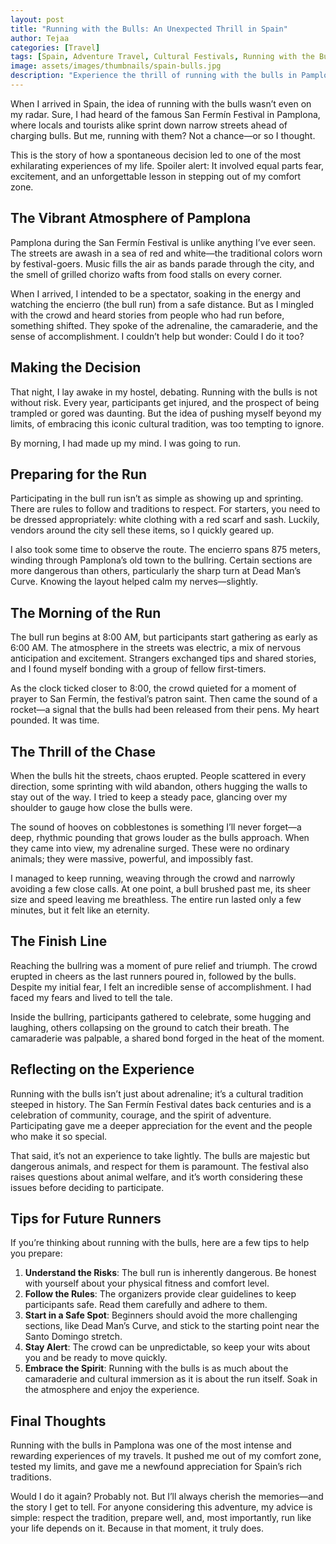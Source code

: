 ```yaml
---
layout: post
title: "Running with the Bulls: An Unexpected Thrill in Spain"
author: Tejaa
categories: [Travel]
tags: [Spain, Adventure Travel, Cultural Festivals, Running with the Bulls]
image: assets/images/thumbnails/spain-bulls.jpg
description: "Experience the thrill of running with the bulls in Pamplona, Spain. Discover the culture, traditions, and adrenaline-fueled adventure behind this iconic event."
---
```


When I arrived in Spain, the idea of running with the bulls wasn’t even on my radar. Sure, I had heard of the famous San Fermín Festival in Pamplona, where locals and tourists alike sprint down narrow streets ahead of charging bulls. But me, running with them? Not a chance—or so I thought.

This is the story of how a spontaneous decision led to one of the most exhilarating experiences of my life. Spoiler alert: It involved equal parts fear, excitement, and an unforgettable lesson in stepping out of my comfort zone.

## The Vibrant Atmosphere of Pamplona

Pamplona during the San Fermín Festival is unlike anything I’ve ever seen. The streets are awash in a sea of red and white—the traditional colors worn by festival-goers. Music fills the air as bands parade through the city, and the smell of grilled chorizo wafts from food stalls on every corner.

When I arrived, I intended to be a spectator, soaking in the energy and watching the encierro (the bull run) from a safe distance. But as I mingled with the crowd and heard stories from people who had run before, something shifted. They spoke of the adrenaline, the camaraderie, and the sense of accomplishment. I couldn’t help but wonder: Could I do it too?

## Making the Decision

That night, I lay awake in my hostel, debating. Running with the bulls is not without risk. Every year, participants get injured, and the prospect of being trampled or gored was daunting. But the idea of pushing myself beyond my limits, of embracing this iconic cultural tradition, was too tempting to ignore.

By morning, I had made up my mind. I was going to run.

## Preparing for the Run

Participating in the bull run isn’t as simple as showing up and sprinting. There are rules to follow and traditions to respect. For starters, you need to be dressed appropriately: white clothing with a red scarf and sash. Luckily, vendors around the city sell these items, so I quickly geared up.

I also took some time to observe the route. The encierro spans 875 meters, winding through Pamplona’s old town to the bullring. Certain sections are more dangerous than others, particularly the sharp turn at Dead Man’s Curve. Knowing the layout helped calm my nerves—slightly.

## The Morning of the Run

The bull run begins at 8:00 AM, but participants start gathering as early as 6:00 AM. The atmosphere in the streets was electric, a mix of nervous anticipation and excitement. Strangers exchanged tips and shared stories, and I found myself bonding with a group of fellow first-timers.

As the clock ticked closer to 8:00, the crowd quieted for a moment of prayer to San Fermín, the festival’s patron saint. Then came the sound of a rocket—a signal that the bulls had been released from their pens. My heart pounded. It was time.

## The Thrill of the Chase

When the bulls hit the streets, chaos erupted. People scattered in every direction, some sprinting with wild abandon, others hugging the walls to stay out of the way. I tried to keep a steady pace, glancing over my shoulder to gauge how close the bulls were.

The sound of hooves on cobblestones is something I’ll never forget—a deep, rhythmic pounding that grows louder as the bulls approach. When they came into view, my adrenaline surged. These were no ordinary animals; they were massive, powerful, and impossibly fast.

I managed to keep running, weaving through the crowd and narrowly avoiding a few close calls. At one point, a bull brushed past me, its sheer size and speed leaving me breathless. The entire run lasted only a few minutes, but it felt like an eternity.

## The Finish Line

Reaching the bullring was a moment of pure relief and triumph. The crowd erupted in cheers as the last runners poured in, followed by the bulls. Despite my initial fear, I felt an incredible sense of accomplishment. I had faced my fears and lived to tell the tale.

Inside the bullring, participants gathered to celebrate, some hugging and laughing, others collapsing on the ground to catch their breath. The camaraderie was palpable, a shared bond forged in the heat of the moment.

## Reflecting on the Experience

Running with the bulls isn’t just about adrenaline; it’s a cultural tradition steeped in history. The San Fermín Festival dates back centuries and is a celebration of community, courage, and the spirit of adventure. Participating gave me a deeper appreciation for the event and the people who make it so special.

That said, it’s not an experience to take lightly. The bulls are majestic but dangerous animals, and respect for them is paramount. The festival also raises questions about animal welfare, and it’s worth considering these issues before deciding to participate.

## Tips for Future Runners

If you’re thinking about running with the bulls, here are a few tips to help you prepare:

1. **Understand the Risks**: The bull run is inherently dangerous. Be honest with yourself about your physical fitness and comfort level.
2. **Follow the Rules**: The organizers provide clear guidelines to keep participants safe. Read them carefully and adhere to them.
3. **Start in a Safe Spot**: Beginners should avoid the more challenging sections, like Dead Man’s Curve, and stick to the starting point near the Santo Domingo stretch.
4. **Stay Alert**: The crowd can be unpredictable, so keep your wits about you and be ready to move quickly.
5. **Embrace the Spirit**: Running with the bulls is as much about the camaraderie and cultural immersion as it is about the run itself. Soak in the atmosphere and enjoy the experience.

## Final Thoughts

Running with the bulls in Pamplona was one of the most intense and rewarding experiences of my travels. It pushed me out of my comfort zone, tested my limits, and gave me a newfound appreciation for Spain’s rich traditions.

Would I do it again? Probably not. But I’ll always cherish the memories—and the story I get to tell. For anyone considering this adventure, my advice is simple: respect the tradition, prepare well, and, most importantly, run like your life depends on it. Because in that moment, it truly does.
